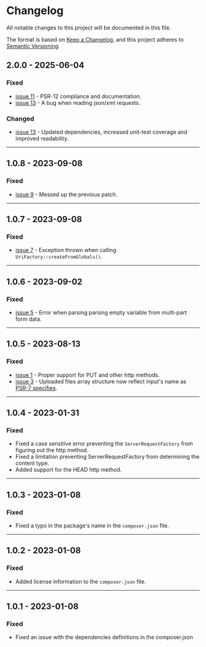 # Changelog

All notable changes to this project will be documented in this file.

The format is based on [Keep a Changelog](https://keepachangelog.com/en/1.0.0/),
and this project adheres to [Semantic Versioning](https://semver.org/spec/v2.0.0.html).


## 2.0.0 - 2025-06-04
### Fixed
- [issue 11](https://github.com/adinan-cenci/psr-17/issues/11) - PSR-12 compliance and documentation.
- [issue 13](https://github.com/adinan-cenci/psr-17/issues/13) - A bug when reading json/xml requests.

### Changed
- [issue 13](https://github.com/adinan-cenci/psr-17/issues/13) - Updated dependencies, increased unit-test coverage and improved readability.

---

## 1.0.8 - 2023-09-08
### Fixed
- [issue 9](https://github.com/adinan-cenci/psr-17/issues/9) - Messed up the previous patch.

---

## 1.0.7 - 2023-09-08
### Fixed
- [issue 7](https://github.com/adinan-cenci/psr-17/issues/7) - Exception thrown when calling `UriFactory::createFromGlobals()`.

---

## 1.0.6 - 2023-09-02
### Fixed
- [issue 5](https://github.com/adinan-cenci/psr-17/issues/5) - Error when parsing parsing empty variable from multi-part form data.

---

## 1.0.5 - 2023-08-13
### Fixed
- [issue 1](https://github.com/adinan-cenci/psr-17/issues/1) - Proper support for PUT and other http methods.
- [issue 3](https://github.com/adinan-cenci/psr-17/issues/3) - Uploaded files array structure now reflect input's name as [PSR-7 specifies](https://www.php-fig.org/psr/psr-7/#16-uploaded-files).

---

## 1.0.4 - 2023-01-31
### Fixed
- Fixed a case sensitive error preventing the `ServerRequestFactory` from
  figuring out the http method.
- Fixed a limitation preventing ServerRequestFactory from determining the
  content type.
- Added support for the HEAD http method.

---

## 1.0.3 - 2023-01-08
### Fixed
- Fixed a typo in the package's name in the `composer.json` file.

---

## 1.0.2 - 2023-01-08
### Fixed
- Added license information to the `composer.json` file.

---

## 1.0.1 - 2023-01-08
### Fixed
- Fixed an issue with the dependencies definitions in the composer.json
